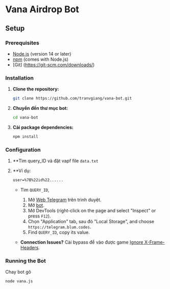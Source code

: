 # Vana Airdrop Bot

## Setup

### Prerequisites

- [Node.js](https://nodejs.org/) (version 14 or later)
- [npm](https://www.npmjs.com/) (comes with Node.js)
- [Git] (https://git-scm.com/downloads/)
### Installation

1. **Clone the repository:**

    ```bash
    git clone https://github.com/tranvgiang/vana-bot.git
    ```

2. **Chuyển đến thư mục bot:**

    ```bash
    cd vana-bot
    ```

3. **Cài package dependencies:**

    ```bash
    npm install
    ```

### Configuration

1. **Tìm query_ID và đặt vapf file `data.txt` 

2. **Ví dụ:

    ```data.txt
    user=%7B%22id%22......
    ```

   - Tìm `QUERY_ID`,
     1. Mở [Web Telegram](https://web.telegram.org) trên trình duyệt.
     2. Mở [bot](https://t.me/VanaDataHeroBot/VanaDataHero?startapp=696803450).
     3. Mở DevTools (right-click on the page and select "Inspect" or press `F12`).
     4. Chọn "Application" tab, sau đó "Local Storage", and choose `https://telegram.blum.codes`.
     5. Find `QUERY_ID`, copy its value.

   - **Connection Issues?** Cài bypass để vào được game [Ignore X-Frame-Headers](https://chromewebstore.google.com/detail/ignore-x-frame-headers/gleekbfjekiniecknbkamfmkohkpodhe).

### Running the Bot

Chay bot gõ

```bash
node vana.js
```



